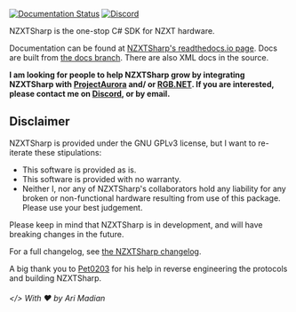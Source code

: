 [![Documentation Status](https://readthedocs.org/projects/nzxtsharp/badge/?version=latest)](https://nzxtsharp.readthedocs.io/en/latest/?badge=latest) [![Discord](https://img.shields.io/badge/%20-Discord%20Server-blue.svg)](https://discord.gg/yK8m2CU)

NZXTSharp is the one-stop C# SDK for NZXT hardware.

Documentation can be found at [NZXTSharp's readthedocs.io page][3]. Docs are built from [the docs branch][4].
There are also XML docs in the source.

**I am looking for people to help NZXTSharp grow by integrating NZXTSharp with [ProjectAurora][5] and/ or [RGB.NET][6]. If you are interested, please contact me on [Discord][7], or by email.**

## Disclaimer
NZXTSharp is provided under the GNU GPLv3 license, but I want to re-iterate these stipulations:
 - This software is provided as is.
 - This software is provided with no warranty.
 - Neither I, nor any of NZXTSharp's collaborators hold any liability for any broken or non-functional hardware resulting from use of this package. Please use your best judgement.
 
Please keep in mind that NZXTSharp is in development, and will have breaking changes in the future.

For a full changelog, see [the NZXTSharp changelog](https://github.com/akmadian/NZXTSharp/blob/docs-develop/changelog.txt).
 
A big thank you to [Pet0203][2] for his help in reverse engineering the protocols and building NZXTSharp.

###### </> With ♥ by Ari Madian

[0]: https://www.nuget.org/packages/NZXTSharp
[1]: https://github.com/akmadian/NZXTSharp/issues/new
[2]: https://github.com/Pet0203
[3]: https://nzxtsharp.readthedocs.io/en/latest/
[4]: https://github.com/akmadian/NZXTSharp/tree/docs-develop
[5]: https://github.com/antonpup/Aurora
[6]: https://github.com/DarthAffe/RGB.NET
[7]: https://discord.gg/yK8m2CU
